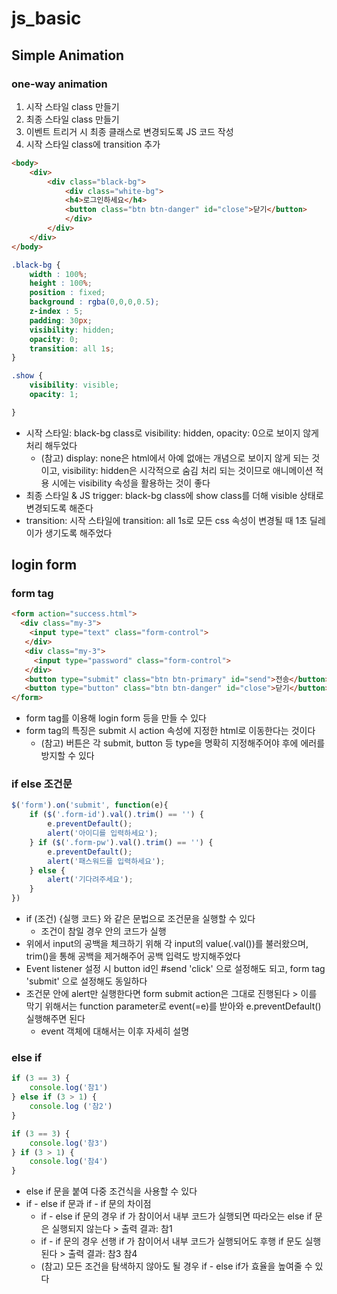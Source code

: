 # js_basic

## Simple Animation
### one-way animation
1. 시작 스타일 class 만들기
2. 최종 스타일 class 만들기
3. 이벤트 트리거 시 최종 클래스로 변경되도록 JS 코드 작성
4. 시작 스타일 class에 transition 추가
```html
<body>
    <div>
        <div class="black-bg">
            <div class="white-bg">
            <h4>로그인하세요</h4>
            <button class="btn btn-danger" id="close">닫기</button>
            </div>
        </div>
    </div> 
</body>
```
```css
.black-bg {
    width : 100%;
    height : 100%;
    position : fixed;
    background : rgba(0,0,0,0.5);
    z-index : 5;
    padding: 30px;
    visibility: hidden;
    opacity: 0;
    transition: all 1s;
}

.show {
    visibility: visible;
    opacity: 1;

}
```
- 시작 스타일: black-bg class로 visibility: hidden, opacity: 0으로 보이지 않게 처리 해두었다
    - (참고) display: none은 html에서 아예 없애는 개념으로 보이지 않게 되는 것이고, visibility: hidden은 시각적으로 숨김 처리 되는 것이므로 애니메이션 적용 시에는 visibility 속성을 활용하는 것이 좋다
- 최종 스타일 & JS trigger: black-bg class에 show class를 더해 visible 상태로 변경되도록 해준다
- transition: 시작 스타일에 transition: all 1s로 모든 css 속성이 변경될 때 1초 딜레이가 생기도록 해주었다

## login form
### form tag
```html
<form action="success.html">
  <div class="my-3">
    <input type="text" class="form-control">
   </div>
   <div class="my-3">
     <input type="password" class="form-control">
   </div>
   <button type="submit" class="btn btn-primary" id="send">전송</button>
   <button type="button" class="btn btn-danger" id="close">닫기</button>
</form> 
```
- form tag를 이용해 login form 등을 만들 수 있다
- form tag의 특징은 submit 시 action 속성에 지정한 html로 이동한다는 것이다
    - (참고) 버튼은 각 submit, button 등 type을 명확히 지정해주어야 후에 에러를 방지할 수 있다

### if else 조건문
```js
$('form').on('submit', function(e){
    if ($('.form-id').val().trim() == '') {
        e.preventDefault();
        alert('아이디를 입력하세요');
    } if ($('.form-pw').val().trim() == '') {
        e.preventDefault();
        alert('패스워드를 입력하세요');
    } else {
        alert('기다려주세요');
    }
})
```
- if (조건) {실행 코드} 와 같은 문법으로 조건문을 실행할 수 있다
    - 조건이 참일 경우 안의 코드가 실행
- 위에서 input의 공백을 체크하기 위해 각 input의 value(.val())를 불러왔으며, trim()을 통해 공백을 제거해주어 공백 입력도 방지해주었다
- Event listener 설정 시 button id인 #send 'click' 으로 설정해도 되고, form tag 'submit' 으로 설정해도 동일하다
- 조건문 안에 alert만 실행한다면 form submit action은 그대로 진행된다 > 이를 막기 위해서는 function parameter로 event(=e)를 받아와 e.preventDefault() 실행해주면 된다
    - event 객체에 대해서는 이후 자세히 설명

### else if
```js
if (3 == 3) {
    console.log('참1')
} else if (3 > 1) {
    console.log ('참2')
}

if (3 == 3) {
    console.log('참3')
} if (3 > 1) {
    console.log('참4')
}
```
- else if 문을 붙여 다중 조건식을 사용할 수 있다
- if - else if 문과 if - if 문의 차이점
    - if - else if 문의 경우 if 가 참이어서 내부 코드가 실행되면 따라오는 else if 문은 실행되지 않는다 > 출력 결과: 참1
    - if - if 문의 경우 선행 if 가 참이어서 내부 코드가 실행되어도 후행 if 문도 실행된다 > 출력 결과: 참3 참4
    - (참고) 모든 조건을 탐색하지 않아도 될 경우 if - else if가 효율을 높여줄 수 있다


